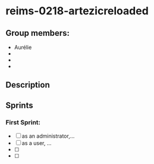 # reims-0218-artezicreloaded

## Group members:


* Aurélie
*
*
*


## Description


## Sprints

### First Sprint:
- [ ] as an administrator,...
- [ ] as a user, ...
- [ ] 
- [ ] 